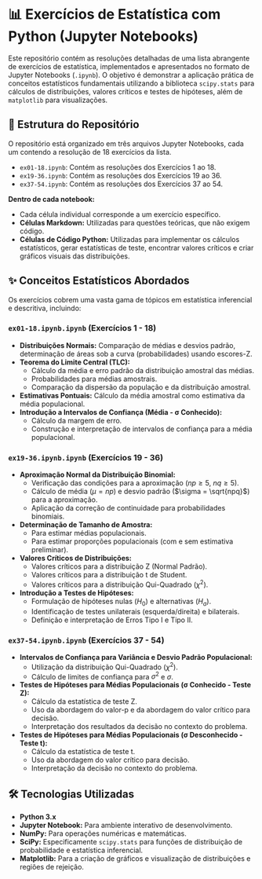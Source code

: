 # 📊 Exercícios de Estatística com Python (Jupyter Notebooks)

Este repositório contém as resoluções detalhadas de uma lista abrangente de exercícios de estatística, implementados e apresentados no formato de Jupyter Notebooks (`.ipynb`). O objetivo é demonstrar a aplicação prática de conceitos estatísticos fundamentais utilizando a biblioteca `scipy.stats` para cálculos de distribuições, valores críticos e testes de hipóteses, além de `matplotlib` para visualizações.

## 📁 Estrutura do Repositório

O repositório está organizado em três arquivos Jupyter Notebooks, cada um contendo a resolução de 18 exercícios da lista.

* `ex01-18.ipynb`: Contém as resoluções dos Exercícios 1 ao 18.
* `ex19-36.ipynb`: Contém as resoluções dos Exercícios 19 ao 36.
* `ex37-54.ipynb`: Contém as resoluções dos Exercícios 37 ao 54.

**Dentro de cada notebook:**
* Cada célula individual corresponde a um exercício específico.
* **Células Markdown:** Utilizadas para questões teóricas, que não exigem código.
* **Células de Código Python:** Utilizadas para implementar os cálculos estatísticos, gerar estatísticas de teste, encontrar valores críticos e criar gráficos visuais das distribuições.

## ✨ Conceitos Estatísticos Abordados

Os exercícios cobrem uma vasta gama de tópicos em estatística inferencial e descritiva, incluindo:

### `ex01-18.ipynb.ipynb` (Exercícios 1 - 18)
* **Distribuições Normais:** Comparação de médias e desvios padrão, determinação de áreas sob a curva (probabilidades) usando escores-Z.
* **Teorema do Limite Central (TLC):**
    * Cálculo da média e erro padrão da distribuição amostral das médias.
    * Probabilidades para médias amostrais.
    * Comparação da dispersão da população e da distribuição amostral.
* **Estimativas Pontuais:** Cálculo da média amostral como estimativa da média populacional.
* **Introdução a Intervalos de Confiança (Média - σ Conhecido):**
    * Cálculo da margem de erro.
    * Construção e interpretação de intervalos de confiança para a média populacional.

### `ex19-36.ipynb.ipynb` (Exercícios 19 - 36)
* **Aproximação Normal da Distribuição Binomial:**
    * Verificação das condições para a aproximação ($np \ge 5$, $nq \ge 5$).
    * Cálculo de média ($\mu = np$) e desvio padrão ($\sigma = \sqrt{npq}$) para a aproximação.
    * Aplicação da correção de continuidade para probabilidades binomiais.
* **Determinação de Tamanho de Amostra:**
    * Para estimar médias populacionais.
    * Para estimar proporções populacionais (com e sem estimativa preliminar).
* **Valores Críticos de Distribuições:**
    * Valores críticos para a distribuição Z (Normal Padrão).
    * Valores críticos para a distribuição t de Student.
    * Valores críticos para a distribuição Qui-Quadrado ($\chi^2$).
* **Introdução a Testes de Hipóteses:**
    * Formulação de hipóteses nulas ($H_0$) e alternativas ($H_a$).
    * Identificação de testes unilaterais (esquerda/direita) e bilaterais.
    * Definição e interpretação de Erros Tipo I e Tipo II.

### `ex37-54.ipynb.ipynb` (Exercícios 37 - 54)
* **Intervalos de Confiança para Variância e Desvio Padrão Populacional:**
    * Utilização da distribuição Qui-Quadrado ($\chi^2$).
    * Cálculo de limites de confiança para $\sigma^2$ e $\sigma$.
* **Testes de Hipóteses para Médias Populacionais (σ Conhecido - Teste Z):**
    * Cálculo da estatística de teste Z.
    * Uso da abordagem do valor-p e da abordagem do valor crítico para decisão.
    * Interpretação dos resultados da decisão no contexto do problema.
* **Testes de Hipóteses para Médias Populacionais (σ Desconhecido - Teste t):**
    * Cálculo da estatística de teste t.
    * Uso da abordagem do valor crítico para decisão.
    * Interpretação da decisão no contexto do problema.

## 🛠️ Tecnologias Utilizadas

* **Python 3.x**
* **Jupyter Notebook:** Para ambiente interativo de desenvolvimento.
* **NumPy:** Para operações numéricas e matemáticas.
* **SciPy:** Especificamente `scipy.stats` para funções de distribuição de probabilidade e estatística inferencial.
* **Matplotlib:** Para a criação de gráficos e visualização de distribuições e regiões de rejeição.

